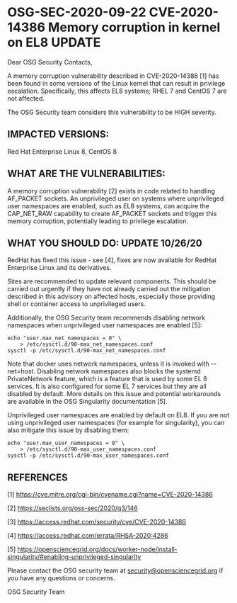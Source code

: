 # OSG-SEC-2020-09-22 CVE-2020-14386 Memory corruption in kernel on EL8 **UPDATE**

Dear OSG Security Contacts,

A memory corruption vulnerability described in CVE-2020-14386 [1] has been found in some versions of the Linux kernel that can result in privilege escalation. Specifically, this affects EL8 systems; RHEL 7 and CentOS 7 are not affected.

The OSG Security team considers this vulnerability to be HIGH severity.

## IMPACTED VERSIONS:

Red Hat Enterprise Linux 8, CentOS 8

## WHAT ARE THE VULNERABILITIES:

A memory corruption vulnerability [2] exists in code related to handling AF_PACKET sockets. An unprivileged user on systems where unprivileged user namespaces are enabled, such as EL8 systems, can acquire the CAP_NET_RAW capability to create AF_PACKET sockets and trigger this memory corruption, potentially leading to privilege escalation.

## WHAT YOU SHOULD DO: **UPDATE 10/26/20**

RedHat has fixed this issue - see [4], fixes are now available for RedHat Enterprise Linux and its derivatives.

Sites are recommended to update relevant components. This should be carried out urgently if they have not already carried out the mitigation described in this advisory on affected hosts, especially those providing shell or container access to unprivileged users.

Additionally, the OSG Security team recommends disabling network namespaces when unprivileged user namespaces are enabled [5]:

```
echo "user.max_net_namespaces = 0" \
	> /etc/sysctl.d/90-max_net_namespaces.conf
sysctl -p /etc/sysctl.d/90-max_net_namespaces.conf
```

Note that docker uses network namespaces, unless it is invoked with --net=host. Disabling network namespaces also blocks the systemd PrivateNetwork feature, which is a feature that is used by some EL 8 services. It is also configured for some EL 7 services but they are all disabled by default. More details on this issue and potential workarounds are available in the OSG Singularity documentation [5].

Unprivileged user namespaces are enabled by default on EL8. If you are not using unprivileged user namespaces (for example for singularity), you can also mitigate this issue by disabling them:

```
echo "user.max_user_namespaces = 0" \
	> /etc/sysctl.d/90-max_user_namespaces.conf
sysctl -p /etc/sysctl.d/90-max_user_namespaces.conf
```

## REFERENCES
[1] https://cve.mitre.org/cgi-bin/cvename.cgi?name=CVE-2020-14386

[2] https://seclists.org/oss-sec/2020/q3/146

[3] https://access.redhat.com/security/cve/CVE-2020-14386

[4] https://access.redhat.com/errata/RHSA-2020:4286

[5] https://opensciencegrid.org/docs/worker-node/install-singularity/#enabling-unprivileged-singularity

Please contact the OSG security team at security@opensciencegrid.org if you have any questions or concerns.

OSG Security Team
